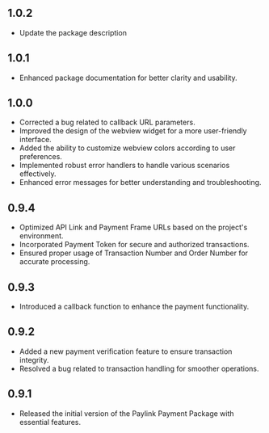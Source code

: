 ## 1.0.2
- Update the package description

## 1.0.1

- Enhanced package documentation for better clarity and usability.

## 1.0.0

- Corrected a bug related to callback URL parameters.
- Improved the design of the webview widget for a more user-friendly interface.
- Added the ability to customize webview colors according to user preferences.
- Implemented robust error handlers to handle various scenarios effectively.
- Enhanced error messages for better understanding and troubleshooting.

## 0.9.4

- Optimized API Link and Payment Frame URLs based on the project's environment.
- Incorporated Payment Token for secure and authorized transactions.
- Ensured proper usage of Transaction Number and Order Number for accurate processing.

## 0.9.3

- Introduced a callback function to enhance the payment functionality.

## 0.9.2

- Added a new payment verification feature to ensure transaction integrity.
- Resolved a bug related to transaction handling for smoother operations.

## 0.9.1

- Released the initial version of the Paylink Payment Package with essential features.
